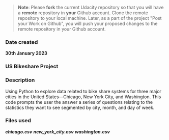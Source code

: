 >**Note**: Please **fork** the current Udacity repository so that you will have a **remote** repository in **your** Github account. Clone the remote repository to your local machine. Later, as a part of the project "Post your Work on Github", you will push your proposed changes to the remote repository in your Github account.

### Date created
**30th January 2023**

### US Bikeshare Project

### Description
Using Python to explore data related to bike share systems for three major cities in the United States—Chicago, New York City, and Washington. 
This code prompts the user the answer a series of questions relating to the statistics they want to see segmented by city, month, and day of week. 

### Files used
***chicago.csv***
***new_york_city.csv***
***washington.csv***


